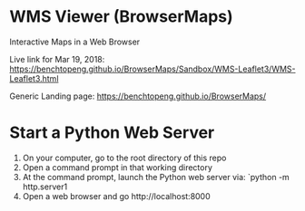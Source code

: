 # WMS Viewer (BrowserMaps)
Interactive Maps in a Web Browser

Live link for Mar 19, 2018: https://benchtopeng.github.io/BrowserMaps/Sandbox/WMS-Leaflet3/WMS-Leaflet3.html

Generic Landing page: https://benchtopeng.github.io/BrowserMaps/
 
# Start a Python Web Server

  1) On your computer, go to the root directory of this repo		
  2) Open a command prompt in that working directory		
  3) At the command prompt, launch the Python web server via: `python -m http.server1
  4) Open a web browser and go http://localhost:8000

